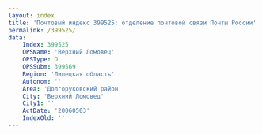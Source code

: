 ```yaml
---
layout: index
title: 'Почтовый индекс 399525: отделение почтовой связи Почты России'
permalink: /399525/
data:
    Index: 399525
    OPSName: 'Верхний Ломовец'
    OPSType: О
    OPSSubm: 399569
    Region: 'Липецкая область'
    Autonom: ''
    Area: 'Долгоруковский район'
    City: 'Верхний Ломовец'
    City1: ''
    ActDate: '20060503'
    IndexOld: ''
---
```


